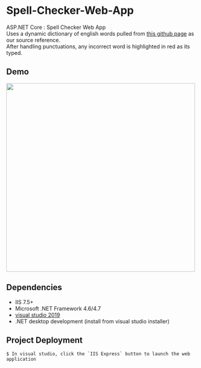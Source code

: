 # Spell-Checker-Web-App

ASP.NET Core : Spell Checker Web App </br>
Uses a dynamic dictionary of english words pulled
from [this github page](https://gist.githubusercontent.com/h3xx/1976236/raw/bbabb412261386673eff521dddbe1dc815373b1dwiki-100k.txt) as our source reference. </br>
After handling punctuations, any incorrect word is highlighted in red as its typed.

## Demo
<p align="">
  <img src="https://media.giphy.com/media/19kZkTOvjWBAFkOiwU/giphy.gif" width=500>
</p>

## Dependencies
 * IIS 7.5+
 * Microsoft .NET Framework 4.6/4.7
 * [visual studio 2019](https://visualstudio.microsoft.com/downloads/) 
 * .NET desktop development (install from visual studio installer)
 
## Project Deployment

    $ In visual studio, click the `IIS Express` button to launch the web application
